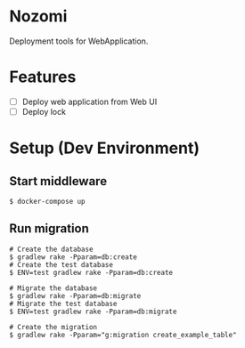 # Nozomi
Deployment tools for WebApplication.

# Features
- [ ] Deploy web application from Web UI
- [ ] Deploy lock

# Setup (Dev Environment)
## Start middleware
```
$ docker-compose up
```

## Run migration
```
# Create the database
$ gradlew rake -Pparam=db:create
# Create the test database
$ ENV=test gradlew rake -Pparam=db:create

# Migrate the database
$ gradlew rake -Pparam=db:migrate
# Migrate the test database
$ ENV=test gradlew rake -Pparam=db:migrate

# Create the migration
$ gradlew rake -Pparam="g:migration create_example_table"
```